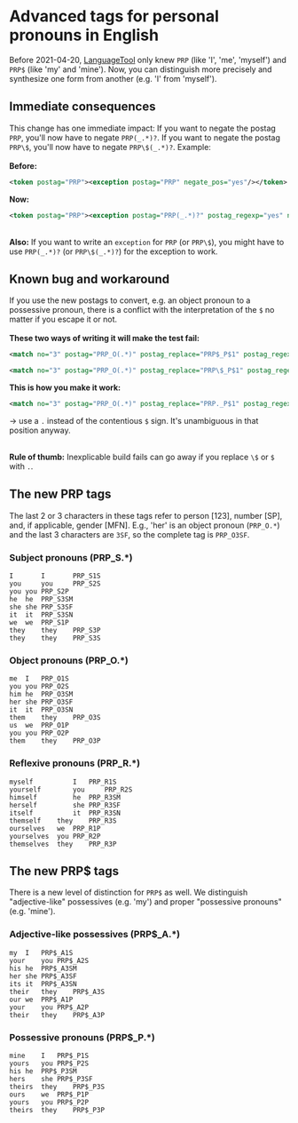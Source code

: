 # Advanced tags for personal pronouns in English

Before 2021-04-20, [LanguageTool](https://languagetool.org) only knew `PRP` (like 'I', 'me', 'myself') and `PRP$` (like 'my' and 'mine'). Now, you can distinguish more precisely and synthesize one form from another (e.g. 'I' from 'myself').

## Immediate consequences

This change has one immediate impact: If you want to negate the postag `PRP`, you'll now have to negate `PRP(_.*)?`. If you want to negate the postag `PRP\$`, you'll now have to negate `PRP\$(_.*)?`.
Example:
<br><br>**Before:**
```xml
<token postag="PRP"><exception postag="PRP" negate_pos="yes"/></token>
```
**Now:**
```xml
<token postag="PRP"><exception postag="PRP(_.*)?" postag_regexp="yes" negate_pos="yes"/>
```
<br>**Also:** If you want to write an `exception` for `PRP` (or `PRP\$`), you might have to use `PRP(_.*)?` (or `PRP\$(_.*)?`) for the exception to work.

## Known bug and workaround

If you use the new postags to convert, e.g. an object pronoun to a possessive pronoun, there is a conflict with the interpretation of the `$` no matter if you escape it or not.
<br><br>**These two ways of writing it will make the test fail:**
```xml
<match no="3" postag="PRP_O(.*)" postag_replace="PRP$_P$1" postag_regexp="yes"/>
```
```xml
<match no="3" postag="PRP_O(.*)" postag_replace="PRP\$_P$1" postag_regexp="yes"/>
```
**This is how you make it work:**
```xml
<match no="3" postag="PRP_O(.*)" postag_replace="PRP._P$1" postag_regexp="yes"/>
```
→ use a `.` instead of the contentious `$` sign. It's unambiguous in that position anyway.

<br>**Rule of thumb:** Inexplicable build fails can go away if you replace `\$` or `$` with `.`.

## The new PRP tags

The last 2 or 3 characters in these tags refer to person [123], number [SP], and, if applicable, gender [MFN].
E.g., 'her' is an object pronoun (`PRP_O.*`) and the last 3 characters are `3SF`, so the complete tag is `PRP_O3SF`.

### Subject pronouns (PRP_S.*)
```
I       I       PRP_S1S
you     you     PRP_S2S
you	you	PRP_S2P
he	he	PRP_S3SM
she	she	PRP_S3SF
it	it	PRP_S3SN
we	we	PRP_S1P
they	they	PRP_S3P
they	they	PRP_S3S
```

### Object pronouns (PRP_O.*)
```
me	I	PRP_O1S
you	you	PRP_O2S
him	he	PRP_O3SM
her	she	PRP_O3SF
it	it	PRP_O3SN
them	they	PRP_O3S
us	we	PRP_O1P
you	you	PRP_O2P
them	they	PRP_O3P
```

### Reflexive pronouns (PRP_R.*)
```
myself	        I	PRP_R1S
yourself        you     PRP_R2S
himself	        he	PRP_R3SM
herself	        she	PRP_R3SF
itself	        it	PRP_R3SN
themself	they	PRP_R3S
ourselves	we	PRP_R1P
yourselves	you	PRP_R2P
themselves	they	PRP_R3P
```

## The new PRP$ tags

There is a new level of distinction for `PRP$` as well. We distinguish "adjective-like" possessives (e.g. 'my') and proper "possessive pronouns" (e.g. 'mine').

### Adjective-like possessives (PRP$_A.*)
```
my	I	PRP$_A1S
your	you	PRP$_A2S
his	he	PRP$_A3SM
her	she	PRP$_A3SF
its	it	PRP$_A3SN
their	they	PRP$_A3S
our	we	PRP$_A1P
your	you	PRP$_A2P
their	they	PRP$_A3P
```

### Possessive pronouns (PRP$_P.*)

```
mine	I	PRP$_P1S
yours	you	PRP$_P2S
his	he	PRP$_P3SM
hers	she	PRP$_P3SF
theirs	they	PRP$_P3S
ours	we	PRP$_P1P
yours	you	PRP$_P2P
theirs	they	PRP$_P3P
```
